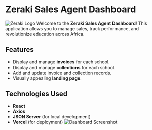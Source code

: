

# Zeraki Sales Agent Dashboard
![Zeraki Logo](assets/images/zeraki-logo.png)
Welcome to the **Zeraki Sales Agent Dashboard**! This application allows you to manage sales, track performance, and revolutionize education across Africa.
## Features
- Display and manage **invoices** for each school.
- Display and manage **collections** for each school.
- Add and update invoice and collection records.
- Visually appealing **landing page**.
## Technologies Used
- **React**
- **Axios**
- **JSON Server** (for local development)
- **Vercel** (for deployment)
![Dashboard Screenshot](assets/ze.jpg)
